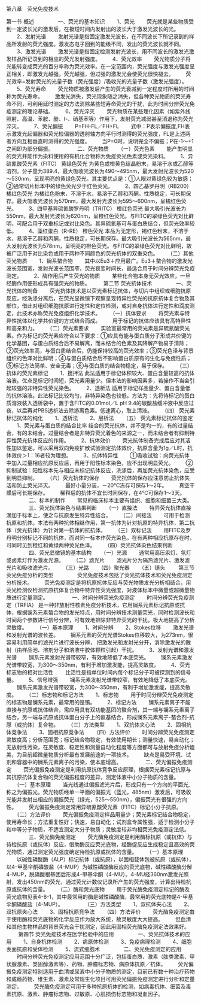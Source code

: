 第八章　荧光免疫技术

第一节 概述
　　
　　一、荧光的基本知识
　　1、荧光 
　　荧光就是某些物质受到一定波长光的激发后，在极短时间内发射出的波长大于激发光波长的光。 
　　2、发射光谱 
　　发射光谱是指固定激发光波长，在不同波长下所记录到的样品所发射的荧光强度。激发态电子回到的能级不同，发出的荧光波长就不同。 
　　3、激发光谱 
　　激发光谱是指固定检测发射光波长，用不同波长的激发光激发样品所记录到的相应的荧光发射强度。 
　　4、荧光效率 
　　荧光物质分子将光能转变成荧光的百分率称为荧光效率。在一定范围内，荧光强度与激发光强度呈正相关，即激发光越强，荧光越强，但过强的激发光会使荧光很快褪去。 
　　荧光效率=发射荧光的光量子数（荧光强度）/吸收光的光量子数（激发光强度）。
　　5、荧光寿命 
　　荧光物质被激发后产生的荧光衰减到一定程度时所用的时间称为荧光寿命。 
　　激发光消失，荧光现象随之消失，但各种荧光物质的荧光寿命不同，可利用延时测定的方法消除某些短寿命荧光的干扰，此为时间分辨荧光免疫测定的理论基础。 
　　6、荧光淬灭 
　　荧光物质在某些理化因素（如紫外线照射、高温、苯胺、酚、Ⅰ-、硝基苯等）作用下，发射荧光减弱甚至消退称为荧光淬灭。 
　　7、荧光偏振 
　　P=FH-FL／FH+FL
　　式中：P表示偏振度,FH表示激发光起偏器和荧光检偏器的透射轴方向平行时测得的荧光强度，FL是上述两者方向互相垂直时测得的荧光强度。 
　　当P=0时，说明完全不偏振；P在-1～+1之间即为部分偏振。 
　　
　　二、荧光物质
　　（一）荧光色素
　　能产生明显的荧光并能作为染料使用的有机化合物称为免疫荧光色素或荧光染料。 
　　1、异硫氰酸荧光素（FITC） 黄绿色荧光 为黄色或橙黄色结晶粉末，易溶于水或乙醇等溶剂。分子量为389.4，最大吸收光波长为490～495nm，最大发射光波长为520～530nm，呈现明亮的黄绿色荧光。其主要优点是：①人眼对黄绿色较为敏感；②通常切片标本中的绿色荧光少于红色荧光。 
　　2、四乙基罗丹明（RB200） 橘红色荧光 为橘红色粉末，不溶于水，易溶于乙醇和丙酮。性质稳定，可长期保存。最大吸收光波长为570nm，最大发射光波长为595～600nm，呈橘红色荧光。
　　3、四甲基异硫氰酸罗丹明（TRITC） 橙红色荧光 最大吸引光波长为550nm，最大发射光波长为620nm，呈橙红色荧光。与FITC的翠绿色荧光对比鲜明，可配合用于双重标记或对比染色。其异硫氰基可与蛋白质结合，但荧光效率较低。 
　　4、藻红蛋白（R-RE） 橙色荧光 本品为无定形，褐红色粉末，不溶于水，易溶于乙醇和丙酮，性质稳定，可长期保存。最大吸引光波长为565nm，最大发射光波长为578nm，呈明亮的橙色荧光。与FITC的翠绿色荧光对比鲜明，故被广泛用于对比染色或用于两种不同颜色的荧光抗体的双重染色。
　　（二）其他荧光物质
　　1、镧系螯合物 
　　其中以Eu3＋应用最广。Eu3＋螯合物的激发光波长范围宽，发射光波长范围窄，荧光衰变时间长，最适合用于时间分辨荧光免疫测定。 
　　2、酶作用后产生荧光的物质 
　　某些化合物本身无荧光效应，一旦经酶作用便形成具有强荧光的物质。 
　　
第二节 荧光抗体技术
　　
　　一、荧光抗体的制备
　　荧光抗体技术是以荧光素标记抗体，与切片中组织或细胞抗原反应，经洗涤分离后，在荧光显微镜下观察呈现特异性荧光的抗原抗体复合物及其部位，借此对组织细胞抗原进行定性和定位检测，或对自身抗体进行定性和滴度测定，此技术亦称荧光免疫组织化学技术。 
　　（一）抗体要求 
　　将荧光素与特异性抗体以化学共价键的方式结合而成。 
　　用于标记的抗体应该具有高特异性和高亲和力。 
　　（二）荧光素要求 
　　实验室最常用的荧光素是异硫氰酸荧光素。作为标记的荧光素应符合以下要求：①应具有能与蛋白质分子形成共价键的化学基团，与蛋白质结合后不易解离，而未结合的色素及其降解产物易于清除；②荧光效率高，与蛋白质结合后，仍能保持较高的荧光效率；③荧光色泽与背景组织的色泽对比鲜明；④与蛋白质结合后不影响蛋白质原有的生化与免疫性质；⑤标记方法简单、安全无毒；⑥与蛋白质的结合物稳定，易于保存。
　　（三）抗体的荧光素标记 
　　1、搅拌法 此法适用于标记体积较大、蛋白含量较高的抗体溶液。优点是标记时间短，荧光素用量少。但本法的影响因素多，若操作不当会引起较强的非特异性荧光染色。
　　2、透析法 适用于标记样品量少、蛋白含量低的抗体溶液。此法标记比较均匀，非特异染色也较低。方法为：先将待标记的蛋白质溶液装入透析袋中，置于含FITC的0.01mol／L pH 9.4的碳酸盐缓冲液中反应过夜，以后再对PBS透析法去除游离色素。低速离心，取上清液。
　　（四） 荧光素标记抗体的纯化
　　1、透析法
　　2、层析法
　　（五） 荧光素标记抗体的鉴定
　　1、荧光素与蛋白质的结合比率 结合的荧光抗体，并不是均一的，有的过量结合，有的未结合。过量结合者是非特异荧光着色的来源之一，而未结合者有抑制特异性荧光抗体反应的作用。
　　2、抗体效价 
　　荧光抗体制备完成后应对其活性加以鉴定。可以采用双向免疫扩散试验测定抗体效价，抗原含量为1g／L时，抗体效价＞1：16者较为理想。 
　　3、抗体特异性 
　　①吸收试验：向荧光抗体中加入过量相应抗原反应后，再用于阳性标本染色，应不出现明显荧光。 
　　②抑制试验：阳性标本先与相应未标记抗体反应，洗涤后，再加荧光抗体染色，应受到明显抑制。 
　　（六）荧光抗体的保存 
　　荧光抗体的保存应注意防止抗体失活和防止荧光淬灭。 
　　最好小量分装，－20℃冻存可保存1～2年。 
　　真空干燥后可长期保存。 
　　稀释后的抗体不宜长时间保存，在4℃可保存1～3天。 
　　
　　二、标本的制作
　　常见的临床标本主要有组织、细胞和细菌三大类。 
　　
　　三、荧光抗体染色与结果判断
　　（一）直接法
　　特异荧光抗体直接滴加于标本上，使之与抗原发生特异性结合。 
　　（二）间接法
　　可用于检测抗原和抗体。本法有两种抗体相继作用，第一抗体为针对抗原的特异抗体，第二抗体（荧光抗体）为针对第一抗体的抗抗体。 
　　（三）双标记法 
　　用FITC及罗丹明分别标记不同的抗体，而对同一标本作荧光染色。在有两种相应抗原存在时，可同时见到橙红和黄绿两种荧光色泽。 
　　（四）荧光抗体染色结果判断 
　　
　　四、荧光显微镜的基本结构
　　（一）光源 
　　通常用高压汞灯、氛灯或卤素灯作为激发光源。 
　　（二）滤光片 
　　滤光片分为隔热滤光片、激发滤光片和吸收滤光片。 
　　（三）光路 
　　（四）聚光器 
　　（五）镜头 
　　
第三节　荧光免疫分析的类型
　　
　　荧光免疫技术包括了荧光抗体技术和荧光免疫测定分析技术。
　　荧光免疫测定是将抗原抗体反应与荧光物质发光分析相结合，用荧光检测仪检测抗原抗体复合物中特异性荧光强度，对液体标本中微量或超微量物质进行定量测定。 
　　
　　一、时间分辨荧光免疫测定
　　时间分辨荧光免疫测定（TRFIA） 是一种非放射性核素免疫分析技术，它用镧系元素标记抗原或抗体，根据镧系元素螯合物的发光特点，用时间分辨技术测量荧光，同时检测波长和时间两个参数进行信号分辨，可有效地排除非特异荧光的干扰，极大地提高了分析灵敏度。 
　　（一）基本原理
　　1、时间分辨 
　　2、Stokes位移 
　　激发光谱和发射光谱的波长差。 
　　镧系元素的荧光光谱Stokes位移较大，为273nm，很容易利用简单的滤光片进行波长分辨， 把激发光和发射光分开，消除激发光的散射（由样品池、溶剂分子和溶液中胶体颗粒引起）干扰。 
　　3、发射光谱和激发光谱 
　　镧系元素发射光谱带较窄，有效地降低了本底荧光。 
　　镧系元素激发光谱带较宽，为300～350nm，有利于增加激发能，提高灵敏度。 
　　4、荧光标志物的相对比活性 
　　比活性是指单位时间内每个标记分子可被探测到的信号量。 
　　5、信号增强 
　　镧系元素发射光谱带较窄，有效地降低了本底荧光。 
　　镧系元素激发光谱带较宽，为300～350nm，有利于增加激发能，提高灵敏度。 
　　（二）标志物和标记方法
　　1、标志物 
　　用于时间分辨荧光免疫测定的标志物是镧系元素，最常用的是铕。
　　2、标记方法 
　　镧系元素离子不能直接与抗原或抗体结合，需应用具有双功能基团的螯合剂，其一端与镧系元素离子结合，另一端与抗原或抗体蛋白分子上的氨基结合，形成镧系元素离子-螯合剂-抗原（或抗体）复合物。
　　（三）方法类型 
　　1、双抗体夹心法 
　　2、固相抗体竞争法 
　　3、固相抗原竞争法 
　　（四）方法评价 
　　时间分辨荧光免疫测定灵敏度高；分析范围宽；标记结合物稳定，有效使用期长；测量快速，易自动化；无放射性污染，在灵敏度、稳定性和测量自动化程度等方面都可与放射免疫分析媲美，为目前超微量物质分析最有发展前途的一项技术。 
　　缺点是易受环境、试剂和容器中的镧系元素离子的污染，使本底增高。 
　　
　　二、荧光偏振免疫测定
　　荧光偏振免疫测定是利用抗原抗体竞争反应原理，根据荧光素标记抗原与其抗原抗体复合物的荧光偏振程度的差异，测定体液中小分子物质的含量。 
　　（一）基本原理
　　当光线通过偏振滤光片后，形成只有一个方向的平面光,称之为偏振光。荧光物质经单一平面的偏振光（蓝光，485nm）激发后，可吸收光能并发射出相应的偏振荧光（绿光，525～550nm），偏振荧光有很强的方向性。 
　　荧光偏振免疫测定常用异硫氰酸荧光素（FITC）标记小分子抗原。 
　　（二）方法评价 
　　荧光偏振免疫测定样品用量少；荧光素标记结合物稳定，使用寿命长；方法重复性好；快速，易自动化；试剂盒专属性强，适于检测小分子和中等分子物质，不适宜测定大分子物质；灵敏度较非均相荧光免疫测定法低。 
　　
　　三、荧光酶免疫测定
　　荧光酶免疫测定是利用酶标抗原（或抗体）与待检抗原（或抗体）反应，借助酶反应荧光底物，经酶促反应生成稳定且高效的荧光物质，通过测定荧光强度确定待检抗原或抗体的含量。 
　　（一）基本原理
　　以碱性磷酸酶（ALP）标记抗体（或抗原），以固相载体包被抗原（或抗体），以4-甲基伞酮磷酸盐（4-MUP）为碱性磷酸酶反应的荧光底物，碱性磷酸酶分解4-MUP，脱磷酸根基团后形成4-甲基伞酮（4-MU）。4-MU经360nm激发光照射，发出450nm的荧光，通过荧光计数仪记录所产生的荧光强度，计算出待检抗原或抗体的含量。 
　　（二）酶和荧光底物 
　　用于荧光酶免疫测定标记的酶及荧光底物见表4-8-1，其中最常用的酶是碱性磷酸酶，最常用的荧光底物是4-甲基伞酮磷酸盐（4-MUP）。 
　　 
　　（三）方法类型 
　　1、双抗体夹心法 
　　2、双抗原夹心法 
　　3、固相抗原竞争法 
　　（四）方法评价 
　　荧光酶免疫测定由于使用酶和荧光底物的化学反应作为放大系统，故灵敏度大大提高。
　　但血清和其他生物样品的背景荧光会干扰测定，因此用固相荧光酶免疫测定法效果好。 
　　
第四节 荧光免疫技术在医学检验中的应用
　　
　　一、荧光抗体技术的应用
　　1、自身抗体检测 
　　2、病原体检测 
　　3、免疫病理检测 
　　4、细胞表面抗原和受体检测 
　　5、流式细胞术
　　
　　二、荧光免疫测定的应用
　　时间分辨荧光免疫测定应用范围十分广泛，包括蛋白质、激素（肽类激素、甲状腺激素、类固醇激素等）、药物、肿瘤标志物、病原体抗原／抗体。 
　　荧光偏振免疫测定特别适用于血清或尿液中小分子物质的测定，目前已有数十种治疗药物和成瘾药物、维生素、激素及常规生化项目可用荧光偏振免疫测定进行分析和定量测定。 
　　荧光酶免疫测定可用于多种抗原抗体的检测，如病毒抗体、细菌及毒素抗原、激素、肿瘤标志物、过敏原、心肌损伤标志物和凝血因子。
